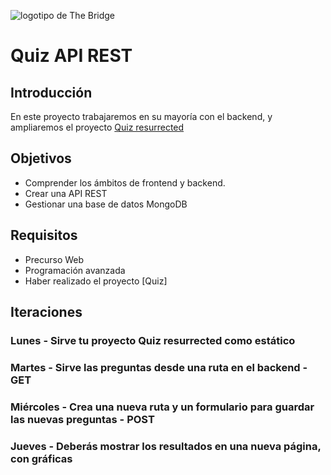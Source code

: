 ![logotipo de The Bridge](https://user-images.githubusercontent.com/27650532/77754601-e8365180-702b-11ea-8bed-5bc14a43f869.png  "logotipo de The Bridge")

# Quiz API REST #

## Introducción ##

En este proyecto trabajaremos en su mayoría con el backend, y ampliaremos el proyecto [Quiz resurrected]

## Objetivos ##

- Comprender los ámbitos de frontend y backend.
- Crear una API REST
- Gestionar una base de datos MongoDB

## Requisitos ##

- Precurso Web
- Programación avanzada
- Haber realizado el proyecto [Quiz]

## Iteraciones ##

### Lunes - Sirve tu proyecto Quiz resurrected como estático ###

### Martes - Sirve las preguntas desde una ruta en el backend - GET ###

### Miércoles - Crea una nueva ruta y un formulario para guardar las nuevas preguntas - POST ###

### Jueves - Deberás mostrar los resultados en una nueva página, con gráficas ###

[Quiz resurrected]: https://github.com/TheBridge-FullStackDeveloper/proyectos-quiz-resurrected "Quiz resurrected project"

